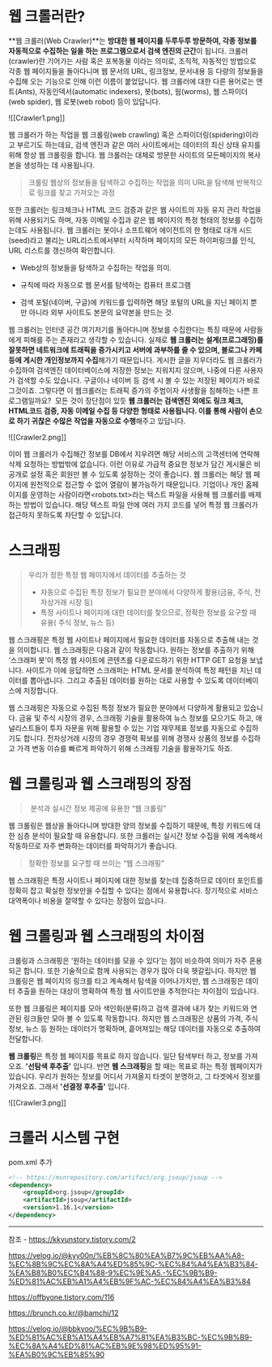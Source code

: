 # 웹 크롤러란?

**웹 크롤러(Web Crawler)**는 **방대한 웹 페이지를 두루두루 방문하여, 각종 정보를 자동적으로 수집하는 일을 하는 프로그램으로서 검색 엔진의 근간**이 됩니다. 크롤러(crawler)란 기어가는 사람 혹은 포복동물 이라는 의미로, 조직적, 자동적인 방법으로 각종 웹 페이지들을 돌아다니며 웹 문서의 URL, 링크정보, 문서내용 등 다량의 정보들을 수집해 오는 기능으로 인해 이런 이름이 붙었답니다. 웹 크롤러에 대한 다른 용어로는 앤트(Ants), 자동인덱서(automatic indexers), 봇(bots), 웜(worms), 웹 스파이더 (web spider), 웹 로봇(web robot) 등이 있답니다.

![[Crawler1.png]]

웹 크롤러가 하는 작업을 웹 크롤링(web crawling) 혹은 스파이더링(spidering)이라고 부르기도 하는데요, 검색 
엔진과 같은 여러 사이트에서는 데이터의 최신 상태 유지를 위해 항상 웹 크롤링을 합니다. 웹 크롤러는 대체로 방문한 사이트의 모든페이지의 복사본을 생성하는 데 사용됩니다.

> 크롤링
> 	웹상의 정보들을 탐색하고 수집하는 작업을 의미
> 	URL을 탐색해 반복적으로 링크를 찾고 가져오는 과정

또한 크롤러는 링크체크나 HTML 코드 검증과 같은 웹 사이트의 자동 유지 관리 작업을 위해 사용되기도 하며, 자동 이메일 수집과 같은 웹 페이지의 특정 형태의 정보를 수집하는데도 사용됩니다. 웹 크롤러는 봇이나 소프트웨어 에이전트의 한 형태로 대개 시드(seed)라고 불리는 URL리스트에서부터 시작하며 페이지의 모든 하이퍼링크를 인식, URL 리스트를 갱신하여 확인합니다.

- Web상의 정보들을 탐색하고 수집하는 작업을 의미.
    
- 규칙에 따라 자동으로 웹 문서를 탐색하는 컴퓨터 프로그램
    
- 검색 포털(네이버, 구글)에 키워드를 입력하면 해당 포털의 URL을 지닌 페이지 뿐만 아니라 외부 사이트도 본문의 요약본을 만드는 것.



웹 크롤러는 인터넷 공간 여기저기를 돌아다니며 정보를 수집한다는 특징 때문에 사람들에게 피해를 주는 존재라고 생각할 수 있습니다. 실제로 **웹 크롤러는 설계(프로그래밍)를 잘못하면 네트워크에 트래픽을 증가시키고 서버에 과부하를 줄 수 있으며, 블로그나 카페 등에 게시한 개인정보까지 수집**해가기 때문입니다. 게시한 글을 지우더라도 웹 크롤러가 수집하여 검색엔진 데이터베이스에 저장한 정보는 지워지지 않으며, 나중에 다른 사용자가 검색할 수도 있습니다. 구글이나 네이버 등 검색 시 볼 수 있는 저장된 페이지가 바로 그것이죠.
그렇다면 이 웹크롤러는 트래픽 증가의 주범이자 사생활을 침해하는 나쁜 프로그램일까요?  모든 것이 장단점이 있듯 **웹 크롤러는 검색엔진 외에도 링크 체크, HTML코드 검증, 자동 이메일 수집 등 다양한 형태로 사용됩니다. 이를 통해 사람이 손으로 하기 귀찮은 수많은 작업을 자동으로 수행**해주고 있답니다. 


![[Crawler2.png]]

이미 웹 크롤러가 수집해간 정보를 DB에서 지우려면 해당 서비스의 고객센터에 연락해 삭제 요청하는 방법밖에 없습니다. 이런 이유로 가급적 중요한 정보가 담긴 게시물은 비공개로 설정 혹은 회원만 볼 수 있도록 설정하는 것이 좋습니다. 웹 크롤러는 해당 웹 페이지에 원천적으로 접근할 수 없어 열람이 불가능하기 때문입니다. 기업이나 개인 홈페이지를 운영하는 사람이라면<robots.txt>라는 텍스트 파일을 사용해 웹 크롤러를 배제하는 방법이 있습니다. 해당 텍스트 파일 안에 여러 가지 코드를 넣어 특정 웹 크롤러가 접근하지 못하도록 차단할 수 있답니다.


# 스크래핑

>우리가 정한 특정 웹 페이지에서 데이터를 추출하는 것
>- 자동으로 수집된 특정 정보가 필요한 분야에서 다양하게 활용(금융, 주식, 전자상거래 시장 등)
>- 특정 사이트나 페이지에 대한 데이터를 찾으므로, 정확한 정보를 요구할 때 유용( 주식 정보, 뉴스 등)

웹 스크래핑은 특정 웹 사이트나 페이지에서 필요한 데이터를 자동으로 추출해 내는 것을 의미합니다. 웹 스크래핑은 다음과 같이 작동합니다. 원하는 정보를 추출하기 위해 ‘스크래퍼 봇’이 특정 웹 사이트에 콘텐츠를 다운로드하기 위한 HTTP GET 요청을 보냅니다. 사이트가 이에 응답하면 스크래퍼는 HTML 문서를 분석하여 특정 패턴을 지닌 데이터를 뽑아냅니다. 그리고 추출된 데이터를 원하는 대로 사용할 수 있도록 데이터베이스에 저장합니다.

웹 스크래핑은 자동으로 수집된 특정 정보가 필요한 분야에서 다양하게 활용되고 있습니다. 금융 및 주식 시장의 경우, 스크래핑 기술을 활용하여 뉴스 정보를 모으기도 하고, 애널리스트들이 투자 자문을 위해 활용할 수 있는 기업 재무제표 정보를 자동으로 수집하기도 합니다. 전자상거래 시장의 경우 경쟁력 확보를 위해 경쟁사 상품의 정보를 수집하고 가격 변동 이슈를 빠르게 파악하기 위해 스크래핑 기술을 활용하기도 하죠.




#  웹 크롤링과 웹 스크래핑의 장점


>  분석과 실시간 정보 제공에 유용한 “웹 크롤링”

웹 크롤링은 웹상을 돌아다니며 방대한 양의 정보를 수집하기 때문에, 특정 키워드에 대한 심층 분석이 필요할 때 유용합니다. 또한 크롤러는 실시간 정보 수집을 위해 계속해서 작동하므로 자주 변화하는 데이터를 파악하기가 좋습니다.

> 정확한 정보를 요구할 때 쓰이는 “웹 스크래핑”

웹 스크래핑은 특정 사이트나 페이지에 대한 정보를 찾는데 집중하므로 데이터 포인트를 정확히 잡고 확실한 정보만을 수집할 수 있다는 점에서 유용합니다. 장기적으로 서비스 대역폭이나 비용을 절약할 수 있다는 장점이 있습니다.

# 웹 크롤링과 웹 스크래핑의 차이점

크롤링과 스크래핑은 ‘원하는 데이터를 모을 수 있다’는 점이 비슷하여 의미가 자주 혼용되곤 합니다. 또한 기술적으로 함께 사용되는 경우가 많아 더욱 헷갈립니다. 하지만 웹 크롤링은 웹 페이지의 링크를 타고 계속해서 탐색을 이어나가지만, 웹 스크래핑은 데이터 추출을 원하는 대상이 명확하여 특정 웹 사이트만을 추적한다는 차이점이 있습니다.

또한 웹 크롤링은 페이지를 모아 색인화(분류)하고 검색 결과에 내가 찾는 키워드와 연관된 링크들만 모아 볼 수 있도록 작동합니다. 하지만 웹 스크래핑은 상품의 가격, 주식 정보, 뉴스 등 원하는 데이터가 명확하며, 흩어져있는 해당 데이터를 자동으로 추출하여 전달합니다. 

**웹 크롤링**은 특정 웹 페이지를 목표로 하지 않습니다. 일단 탐색부터 하고, 정보를 가져오죠. **'선탐색 후추출'** 입니다. 반면 **웹 스크래핑**을 할 때는 목표로 하는 특정 웹페이지가 있습니다. 우리가 원하는 정보를 어디서 가져올지 타겟이 분명하고, 그 타겟에서 정보를 가져오죠. 그래서 **'선결정 후추출'** 입니다.


![[Crawler3.png]]


# 크롤러 시스템 구현

 
pom.xml 추가
```xml
<!-- https://mvnrepository.com/artifact/org.jsoup/jsoup -->
<dependency>
    <groupId>org.jsoup</groupId>
    <artifactId>jsoup</artifactId>
    <version>1.16.1</version>
</dependency>

```










---
참조 -  https://kkyunstory.tistory.com/2


https://velog.io/@kyy00n/%EB%8C%80%EA%B7%9C%EB%AA%A8-%EC%8B%9C%EC%8A%A4%ED%85%9C-%EC%84%A4%EA%B3%84-%EA%B8%B0%EC%B4%88-9%EC%9E%A5.-%EC%9B%B9-%ED%81%AC%EB%A1%A4%EB%9F%AC-%EC%84%A4%EA%B3%84


https://offbyone.tistory.com/116


https://brunch.co.kr/@bamchi/12

https://velog.io/@bbkyoo/%EC%9B%B9-%ED%81%AC%EB%A1%A4%EB%A7%81%EA%B3%BC-%EC%9B%B9-%EC%8A%A4%ED%81%AC%EB%9E%98%ED%95%91-%EA%B0%9C%EB%85%90


